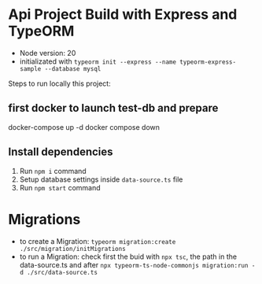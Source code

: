 # Api Project Build with Express and TypeORM

- Node version: 20 
- initializated with `typeorm init --express --name typeorm-express-sample --database mysql`

Steps to run locally this project:

## first docker to launch test-db and prepare 

docker-compose up -d
docker compose down 

## Install dependencies

1. Run `npm i` command
2. Setup database settings inside `data-source.ts` file
3. Run `npm start` command

# Migrations

- to create a Migration: `typeorm migration:create ./src/migration/initMigrations` 
- to run a Migration: check first the buid with `npx tsc`, the path in the data-source.ts and after `npx typeorm-ts-node-commonjs migration:run -d ./src/data-source.ts` 